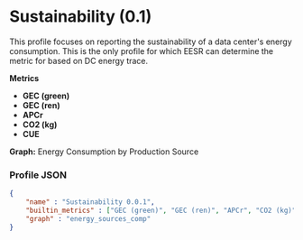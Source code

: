 # Sustainability (0.1)

This profile focuses on reporting the sustainability of a data center's energy consumption. This is the only profile for which EESR can determine the metric for based on DC energy trace.

**Metrics**

* **GEC (green)**
* **GEC (ren)**
* **APCr**
* **CO2 (kg)**
* **CUE**

**Graph:** Energy Consumption by Production Source

### Profile JSON

```json
{
    "name" : "Sustainability 0.0.1",
    "builtin_metrics" : ["GEC (green)", "GEC (ren)", "APCr", "CO2 (kg)", "CUE"],
    "graph" : "energy_sources_comp"
}
```
